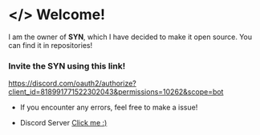 # </> Welcome!

I am the owner of **SYN**, which I have decided to make it open source. You can find it in repositories!

### Invite the **SYN** using this link!
https://discord.com/oauth2/authorize?client_id=818991771522302043&permissions=10262&scope=bot

- If you encounter any errors, feel free to make a issue!

- Discord Server [Click me :)](https://discord.gg/WVtCx9w9m5)
